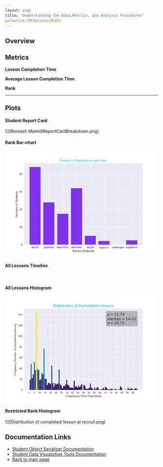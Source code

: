 ```yaml
---
layout: page
title: "Understanding the Data,Metrics, and Analysis Procedures"
permalink:/MCDataVis/MCDV/
---
```


## Overview 



## Metrics

**Lesson Completion Time**

**Average Lesson Completion Time**

**Rank** 

****

## Plots 

#### Student Report Card

![](Romesh MamidiReportCardBreakdown.png)

#### Rank Bar-chart

![](StudentsPerRank.png)

#### All Lessons Timeline 

![]()

#### All Lessons Histogram  

![](Histogram.png)

#### Restricted Rank Histogram

![](Distribution of completed lesson at recruit.png)



## Documentation Links
- [Student Object Serializer Documentation](https://mjsmith95.github.io/MCDataVis/SOS) 
- [Student Data Visualiztion Tools Documentation](https://mjsmith95.github.io/MCDataVis/SDVT) 
- [Back to main page](https://mjsmith95.github.io/MCDataVis)   
